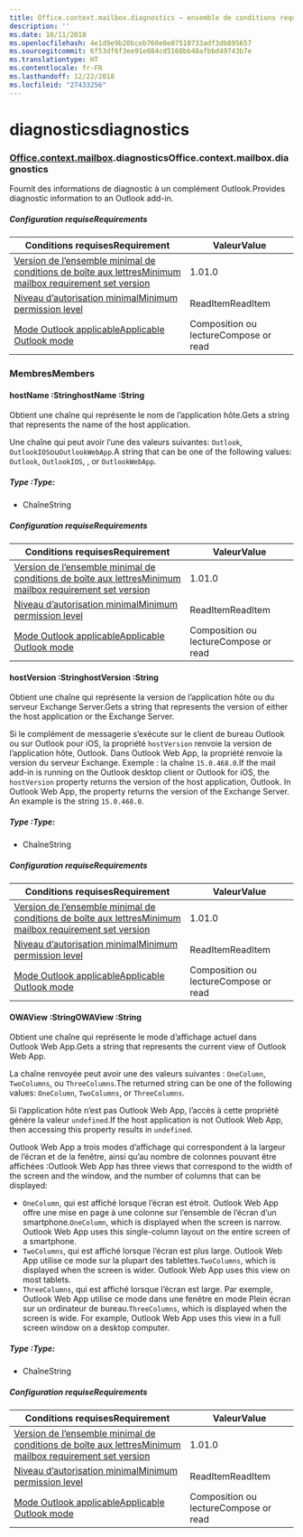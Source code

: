 ```yaml
---
title: Office.context.mailbox.diagnostics – ensemble de conditions requises 1.1
description: ''
ms.date: 10/11/2018
ms.openlocfilehash: 4e1d9e9b20bceb760e0e07510733adf3db895657
ms.sourcegitcommit: 6f53df6f3ee91e084cd5160bb48afbbd49743b7e
ms.translationtype: HT
ms.contentlocale: fr-FR
ms.lasthandoff: 12/22/2018
ms.locfileid: "27433256"
---
```

# <a name="diagnostics"></a><span data-ttu-id="7d808-102">diagnostics</span><span class="sxs-lookup"><span data-stu-id="7d808-102">diagnostics</span></span>

### <a name="officeofficemdcontextofficecontextmdmailboxofficecontextmailboxmddiagnostics"></a><span data-ttu-id="7d808-103">[Office](Office.md)[.context](Office.context.md)[.mailbox](Office.context.mailbox.md).diagnostics</span><span class="sxs-lookup"><span data-stu-id="7d808-103">Office.context.mailbox.diagnostics</span></span>

<span data-ttu-id="7d808-104">Fournit des informations de diagnostic à un complément Outlook.</span><span class="sxs-lookup"><span data-stu-id="7d808-104">Provides diagnostic information to an Outlook add-in.</span></span>

##### <a name="requirements"></a><span data-ttu-id="7d808-105">Configuration requise</span><span class="sxs-lookup"><span data-stu-id="7d808-105">Requirements</span></span>

|<span data-ttu-id="7d808-106">Conditions requises</span><span class="sxs-lookup"><span data-stu-id="7d808-106">Requirement</span></span>| <span data-ttu-id="7d808-107">Valeur</span><span class="sxs-lookup"><span data-stu-id="7d808-107">Value</span></span>|
|---|---|
|[<span data-ttu-id="7d808-108">Version de l’ensemble minimal de conditions de boîte aux lettres</span><span class="sxs-lookup"><span data-stu-id="7d808-108">Minimum mailbox requirement set version</span></span>](/office/dev/add-ins/reference/requirement-sets/outlook-api-requirement-sets)| <span data-ttu-id="7d808-109">1.0</span><span class="sxs-lookup"><span data-stu-id="7d808-109">1.0</span></span>|
|[<span data-ttu-id="7d808-110">Niveau d’autorisation minimal</span><span class="sxs-lookup"><span data-stu-id="7d808-110">Minimum permission level</span></span>](https://docs.microsoft.com/outlook/add-ins/understanding-outlook-add-in-permissions)| <span data-ttu-id="7d808-111">ReadItem</span><span class="sxs-lookup"><span data-stu-id="7d808-111">ReadItem</span></span>|
|[<span data-ttu-id="7d808-112">Mode Outlook applicable</span><span class="sxs-lookup"><span data-stu-id="7d808-112">Applicable Outlook mode</span></span>](https://docs.microsoft.com/outlook/add-ins/#extension-points)| <span data-ttu-id="7d808-113">Composition ou lecture</span><span class="sxs-lookup"><span data-stu-id="7d808-113">Compose or read</span></span>|

### <a name="members"></a><span data-ttu-id="7d808-114">Membres</span><span class="sxs-lookup"><span data-stu-id="7d808-114">Members</span></span>

####  <a name="hostname-string"></a><span data-ttu-id="7d808-115">hostName :String</span><span class="sxs-lookup"><span data-stu-id="7d808-115">hostName :String</span></span>

<span data-ttu-id="7d808-116">Obtient une chaîne qui représente le nom de l’application hôte.</span><span class="sxs-lookup"><span data-stu-id="7d808-116">Gets a string that represents the name of the host application.</span></span>

<span data-ttu-id="7d808-117">Une chaîne qui peut avoir l’une des valeurs suivantes: `Outlook`, `OutlookIOS`ou`OutlookWebApp`.</span><span class="sxs-lookup"><span data-stu-id="7d808-117">A string that can be one of the following values: `Outlook`, `OutlookIOS`, , or `OutlookWebApp`.</span></span>

##### <a name="type"></a><span data-ttu-id="7d808-118">Type :</span><span class="sxs-lookup"><span data-stu-id="7d808-118">Type:</span></span>

*   <span data-ttu-id="7d808-119">Chaîne</span><span class="sxs-lookup"><span data-stu-id="7d808-119">String</span></span>

##### <a name="requirements"></a><span data-ttu-id="7d808-120">Configuration requise</span><span class="sxs-lookup"><span data-stu-id="7d808-120">Requirements</span></span>

|<span data-ttu-id="7d808-121">Conditions requises</span><span class="sxs-lookup"><span data-stu-id="7d808-121">Requirement</span></span>| <span data-ttu-id="7d808-122">Valeur</span><span class="sxs-lookup"><span data-stu-id="7d808-122">Value</span></span>|
|---|---|
|[<span data-ttu-id="7d808-123">Version de l’ensemble minimal de conditions de boîte aux lettres</span><span class="sxs-lookup"><span data-stu-id="7d808-123">Minimum mailbox requirement set version</span></span>](/office/dev/add-ins/reference/requirement-sets/outlook-api-requirement-sets)| <span data-ttu-id="7d808-124">1.0</span><span class="sxs-lookup"><span data-stu-id="7d808-124">1.0</span></span>|
|[<span data-ttu-id="7d808-125">Niveau d’autorisation minimal</span><span class="sxs-lookup"><span data-stu-id="7d808-125">Minimum permission level</span></span>](https://docs.microsoft.com/outlook/add-ins/understanding-outlook-add-in-permissions)| <span data-ttu-id="7d808-126">ReadItem</span><span class="sxs-lookup"><span data-stu-id="7d808-126">ReadItem</span></span>|
|[<span data-ttu-id="7d808-127">Mode Outlook applicable</span><span class="sxs-lookup"><span data-stu-id="7d808-127">Applicable Outlook mode</span></span>](https://docs.microsoft.com/outlook/add-ins/#extension-points)| <span data-ttu-id="7d808-128">Composition ou lecture</span><span class="sxs-lookup"><span data-stu-id="7d808-128">Compose or read</span></span>|

####  <a name="hostversion-string"></a><span data-ttu-id="7d808-129">hostVersion :String</span><span class="sxs-lookup"><span data-stu-id="7d808-129">hostVersion :String</span></span>

<span data-ttu-id="7d808-130">Obtient une chaîne qui représente la version de l’application hôte ou du serveur Exchange Server.</span><span class="sxs-lookup"><span data-stu-id="7d808-130">Gets a string that represents the version of either the host application or the Exchange Server.</span></span>

<span data-ttu-id="7d808-p101">Si le complément de messagerie s’exécute sur le client de bureau Outlook ou sur Outlook pour iOS, la propriété `hostVersion` renvoie la version de l’application hôte, Outlook. Dans Outlook Web App, la propriété renvoie la version du serveur Exchange. Exemple : la chaîne `15.0.468.0`.</span><span class="sxs-lookup"><span data-stu-id="7d808-p101">If the mail add-in is running on the Outlook desktop client or Outlook for iOS, the `hostVersion` property returns the version of the host application, Outlook. In Outlook Web App, the property returns the version of the Exchange Server. An example is the string `15.0.468.0`.</span></span>

##### <a name="type"></a><span data-ttu-id="7d808-134">Type :</span><span class="sxs-lookup"><span data-stu-id="7d808-134">Type:</span></span>

*   <span data-ttu-id="7d808-135">Chaîne</span><span class="sxs-lookup"><span data-stu-id="7d808-135">String</span></span>

##### <a name="requirements"></a><span data-ttu-id="7d808-136">Configuration requise</span><span class="sxs-lookup"><span data-stu-id="7d808-136">Requirements</span></span>

|<span data-ttu-id="7d808-137">Conditions requises</span><span class="sxs-lookup"><span data-stu-id="7d808-137">Requirement</span></span>| <span data-ttu-id="7d808-138">Valeur</span><span class="sxs-lookup"><span data-stu-id="7d808-138">Value</span></span>|
|---|---|
|[<span data-ttu-id="7d808-139">Version de l’ensemble minimal de conditions de boîte aux lettres</span><span class="sxs-lookup"><span data-stu-id="7d808-139">Minimum mailbox requirement set version</span></span>](/office/dev/add-ins/reference/requirement-sets/outlook-api-requirement-sets)| <span data-ttu-id="7d808-140">1.0</span><span class="sxs-lookup"><span data-stu-id="7d808-140">1.0</span></span>|
|[<span data-ttu-id="7d808-141">Niveau d’autorisation minimal</span><span class="sxs-lookup"><span data-stu-id="7d808-141">Minimum permission level</span></span>](https://docs.microsoft.com/outlook/add-ins/understanding-outlook-add-in-permissions)| <span data-ttu-id="7d808-142">ReadItem</span><span class="sxs-lookup"><span data-stu-id="7d808-142">ReadItem</span></span>|
|[<span data-ttu-id="7d808-143">Mode Outlook applicable</span><span class="sxs-lookup"><span data-stu-id="7d808-143">Applicable Outlook mode</span></span>](https://docs.microsoft.com/outlook/add-ins/#extension-points)| <span data-ttu-id="7d808-144">Composition ou lecture</span><span class="sxs-lookup"><span data-stu-id="7d808-144">Compose or read</span></span>|

####  <a name="owaview-string"></a><span data-ttu-id="7d808-145">OWAView :String</span><span class="sxs-lookup"><span data-stu-id="7d808-145">OWAView :String</span></span>

<span data-ttu-id="7d808-146">Obtient une chaîne qui représente le mode d’affichage actuel dans Outlook Web App.</span><span class="sxs-lookup"><span data-stu-id="7d808-146">Gets a string that represents the current view of Outlook Web App.</span></span>

<span data-ttu-id="7d808-147">La chaîne renvoyée peut avoir une des valeurs suivantes : `OneColumn`, `TwoColumns`, ou `ThreeColumns`.</span><span class="sxs-lookup"><span data-stu-id="7d808-147">The returned string can be one of the following values: `OneColumn`, `TwoColumns`, or `ThreeColumns`.</span></span>

<span data-ttu-id="7d808-148">Si l’application hôte n’est pas Outlook Web App, l’accès à cette propriété génère la valeur `undefined`.</span><span class="sxs-lookup"><span data-stu-id="7d808-148">If the host application is not Outlook Web App, then accessing this property results in `undefined`.</span></span>

<span data-ttu-id="7d808-149">Outlook Web App a trois modes d’affichage qui correspondent à la largeur de l’écran et de la fenêtre, ainsi qu’au nombre de colonnes pouvant être affichées :</span><span class="sxs-lookup"><span data-stu-id="7d808-149">Outlook Web App has three views that correspond to the width of the screen and the window, and the number of columns that can be displayed:</span></span>

*   <span data-ttu-id="7d808-p102">`OneColumn`, qui est affiché lorsque l’écran est étroit. Outlook Web App offre une mise en page à une colonne sur l’ensemble de l’écran d’un smartphone.</span><span class="sxs-lookup"><span data-stu-id="7d808-p102">`OneColumn`, which is displayed when the screen is narrow. Outlook Web App uses this single-column layout on the entire screen of a smartphone.</span></span>
*   <span data-ttu-id="7d808-p103">`TwoColumns`, qui est affiché lorsque l’écran est plus large. Outlook Web App utilise ce mode sur la plupart des tablettes.</span><span class="sxs-lookup"><span data-stu-id="7d808-p103">`TwoColumns`, which is displayed when the screen is wider. Outlook Web App uses this view on most tablets.</span></span>
*   <span data-ttu-id="7d808-p104">`ThreeColumns`, qui est affiché lorsque l’écran est large. Par exemple, Outlook Web App utilise ce mode dans une fenêtre en mode Plein écran sur un ordinateur de bureau.</span><span class="sxs-lookup"><span data-stu-id="7d808-p104">`ThreeColumns`, which is displayed when the screen is wide. For example, Outlook Web App uses this view in a full screen window on a desktop computer.</span></span>

##### <a name="type"></a><span data-ttu-id="7d808-156">Type :</span><span class="sxs-lookup"><span data-stu-id="7d808-156">Type:</span></span>

*   <span data-ttu-id="7d808-157">Chaîne</span><span class="sxs-lookup"><span data-stu-id="7d808-157">String</span></span>

##### <a name="requirements"></a><span data-ttu-id="7d808-158">Configuration requise</span><span class="sxs-lookup"><span data-stu-id="7d808-158">Requirements</span></span>

|<span data-ttu-id="7d808-159">Conditions requises</span><span class="sxs-lookup"><span data-stu-id="7d808-159">Requirement</span></span>| <span data-ttu-id="7d808-160">Valeur</span><span class="sxs-lookup"><span data-stu-id="7d808-160">Value</span></span>|
|---|---|
|[<span data-ttu-id="7d808-161">Version de l’ensemble minimal de conditions de boîte aux lettres</span><span class="sxs-lookup"><span data-stu-id="7d808-161">Minimum mailbox requirement set version</span></span>](/office/dev/add-ins/reference/requirement-sets/outlook-api-requirement-sets)| <span data-ttu-id="7d808-162">1.0</span><span class="sxs-lookup"><span data-stu-id="7d808-162">1.0</span></span>|
|[<span data-ttu-id="7d808-163">Niveau d’autorisation minimal</span><span class="sxs-lookup"><span data-stu-id="7d808-163">Minimum permission level</span></span>](https://docs.microsoft.com/outlook/add-ins/understanding-outlook-add-in-permissions)| <span data-ttu-id="7d808-164">ReadItem</span><span class="sxs-lookup"><span data-stu-id="7d808-164">ReadItem</span></span>|
|[<span data-ttu-id="7d808-165">Mode Outlook applicable</span><span class="sxs-lookup"><span data-stu-id="7d808-165">Applicable Outlook mode</span></span>](https://docs.microsoft.com/outlook/add-ins/#extension-points)| <span data-ttu-id="7d808-166">Composition ou lecture</span><span class="sxs-lookup"><span data-stu-id="7d808-166">Compose or read</span></span>|